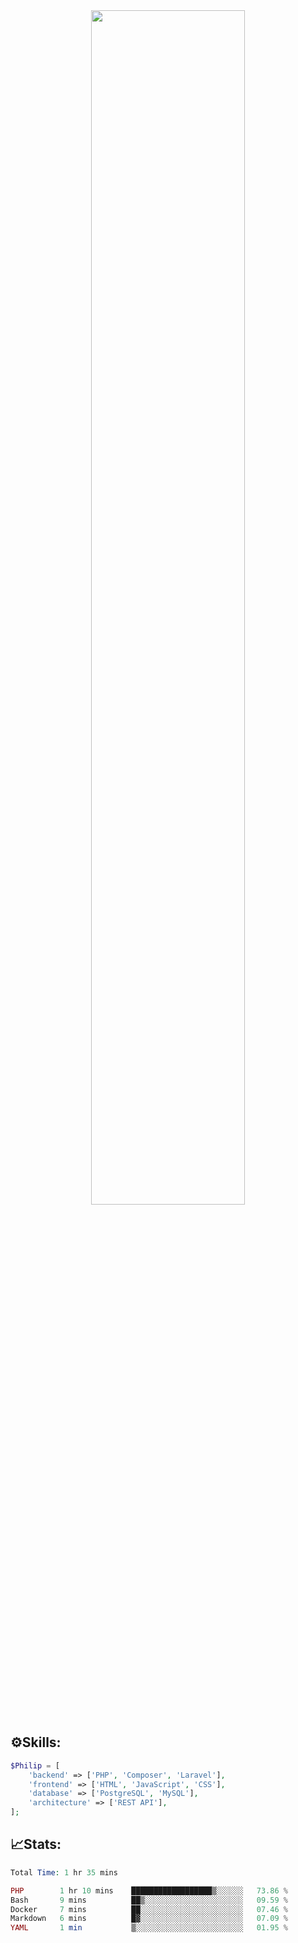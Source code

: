 <div align="center">
<img src="https://readme-typing-svg.demolab.com?font=Inconsolata&weight=500&size=50&duration=4000&pause=300&color=A7A459&center=true&vCenter=true&multiline=true&repeat=false&random=false&width=1300&height=140&lines=Hello,+Привет;I'm+Philip+a+beginner+backend+developer+in+php" width="70%" />
</div>

## ⚙️Skills:
```php
$Philip = [
    'backend' => ['PHP', 'Composer', 'Laravel'],
    'frontend' => ['HTML', 'JavaScript', 'CSS'],
    'database' => ['PostgreSQL', 'MySQL'],
    'architecture' => ['REST API'],
];
```
## 📈Stats:
<!--START_SECTION:waka-->

```PHP
Total Time: 1 hr 35 mins

PHP        1 hr 10 mins    ██████████████████▒░░░░░░   73.86 %
Bash       9 mins          ██▒░░░░░░░░░░░░░░░░░░░░░░   09.59 %
Docker     7 mins          ██░░░░░░░░░░░░░░░░░░░░░░░   07.46 %
Markdown   6 mins          █▓░░░░░░░░░░░░░░░░░░░░░░░   07.09 %
YAML       1 min           ▒░░░░░░░░░░░░░░░░░░░░░░░░   01.95 %
```

<!--END_SECTION:waka-->

